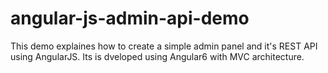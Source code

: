# angular-js-admin-api-demo
This demo explaines how to create a simple admin panel and it's REST API using AngularJS. Its is dveloped using Angular6 with MVC architecture.
